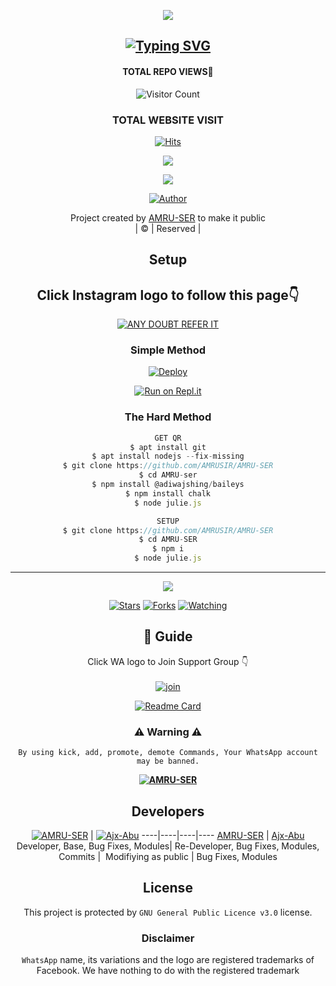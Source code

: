 <div align="center">
  <p align="center">
<img src=https://i.imgur.com/Q8UeA57.png>
</p>

## [![Typing SVG](https://readme-typing-svg.herokuapp.com?font=Rockstar-ExtraBold&color=F33A6A&lines=WELCOME+TO+AMRUSIR+WA+BOT+REPO;CREATED+BY+AMRU+SIR;THIS+IS+A+USERBOT+PRIVATE+AND+PUBLIC+BOT;WITH+MORE+FEATHERS)](https://git.io/typing-svg)

 </a>
</p>

#### TOTAL REPO VIEWS📍
![Visitor Count](https://profile-counter.glitch.me/terror-boy/count.svg)
  
### TOTAL WEBSITE VISIT
  [![Hits](https://hits.seeyoufarm.com/api/count/incr/badge.svg?url=https%3A%2F%2Fwhitedevil-bot.yolasite.com&count_bg=%2379C83D&title_bg=%23030303&icon=webauthn.svg&icon_color=%23FFFAFA&title=WEBSITE+VISITORS&edge_flat=false)](https://whitedevil-bot.yolasite.com)


<div align="center">
  <p align="center">
<img src=https://i.imgur.com/CtaexU3.jpeg>
</p>

<img src=https://i.ibb.co/s1CSFK7/ae6572d653ee04f78fc986bddd89d5b3.png>
</p>


  <p align="center">
<a href="https:"><img title="Author" src="https://img.shields.io/badge/Author--Amruthesh/AMRU-SER?color=blue&style=for-the-badge&logo=whatsapp"></a>
</p>
</div>
<p align="center">
Project created by <a href="https://github.com/AMRUSIR-AMRUSER">AMRU-SER</a> to make it public
    <br>
       | © |
        Reserved |
    <br> 
</p>

## Setup
<div align="center"> 


## Click Instagram logo to follow this page👇

 [![ANY DOUBT REFER IT](https://i.imgur.com/j1x0HpA.jpeg)](https://instagram.com/its_me_dron)

  ### Simple Method
  
[![Deploy](https://www.herokucdn.com/deploy/button.svg)](https://heroku.com/deploy?template=https://github.com/Botmalayalam/AMRU-SER.git)



  
[![Run on Repl.it](https://repl.it/badge/github/quiec/whatsAlfa)](https://replit.com/@ABUOP1/AMRU-SER-QR?v=1)
  
### The Hard Method
```js
GET QR
$ apt install git
$ apt install nodejs --fix-missing
$ git clone https://github.com/AMRUSIR/AMRU-SER
$ cd AMRU-ser
$ npm install @adiwajshing/baileys
$ npm install chalk
$ node julie.js
```
      
```js
SETUP
$ git clone https://github.com/AMRUSIR/AMRU-SER
$ cd AMRU-SER
$ npm i
$ node julie.js
```

----

  <p align="center">
  <a href="https://github.com/AMRUSIR/AMRU-SER">
    
<a href="https://github.com/AMRUSIR/followers">
<img src="https://img.shields.io/github/repo-size/cyberchekuthan/Kaztroserv1_v2?color=green&label=Repo%20total%20size&style=plastic">
<p align="center">
<a href="https://github.com/AMRUSIR/followers"
<img title="Followers" src="https://img.shields.io/github/followers/Aj-fx?color=blue&style=flat-square"></a>
<a href="https://github.com/AMRUSIR/AMRU-SER/stargazers/"><img title="Stars" src="https://img.shields.io/github/stars/AMRUSIR/AMRU-SER?color=blue&style=flat-square"></a>
<a href="https://github.com/AMRUSIR/AMRU-SER/network/members"><img title="Forks" src="https://img.shields.io/github/forks/AMRUSIR/AMRU-SER?color=blue&style=flat-square"></a>
<a href="https://github.com/AMRUSIR/AMRU-SER/watchers"><img title="Watching" src="https://img.shields.io/github/watchers/AMRUSIR/AMRU-SER?label=Watchers&color=blue&style=flat-square"></a>
</p>

## 📢 Guide
Click WA logo to Join Support Group 👇
    <br>
<br>
  [![join](https://github.com/Alien-alfa/PublicBot/blob/main/wlogo.svg.png)](https://chat.whatsapp.com/DnHJu25Ccss7zn72nPhL8z)
  <div align="center">
       
  [![Readme Card](https://github-readme-stats.vercel.app/api/pin/?username=AMRUSIR&repo=AMRU-ser&theme=nightowl)](https://github.com/AMRUSIR/AMRU-SER)
  </div>
    
### ⚠ Warning ⚠

```
By using kick, add, promote, demote Commands, Your WhatsApp account may be banned.

```
**[![AMRU-SER](https://raw.githubusercontent.com/rodrigograca31/rodrigograca31/master/matrix.svg)](http://wa.me/917025631103?text=Can%20you%20help%20bro)**

## Developers
  <div align="center">
    
  [![AMRU-SER](https://github.com/AMRUSIR.png?size=100)](https://github.com/AMRUSIR) | [![Ajx-Abu](https://github.com/Ajx-Abu.png?size=100)](https://github.com/Ajx-Abu) 
----|----|----|----
[AMRU-SER](https://github.com/AMRUSIR) | [Ajx-Abu](https://github.com/Ajx-Abu)
Developer, Base, Bug Fixes, Modules| Re-Developer, Bug Fixes, Modules, Commits |  Modifiying  as   public | Bug Fixes, Modules 
  </div>
    


## License
This project is protected by `GNU General Public Licence v3.0` license.

### Disclaimer
`WhatsApp` name, its variations and the logo are registered trademarks of Facebook. We have nothing to do with the registered trademark
